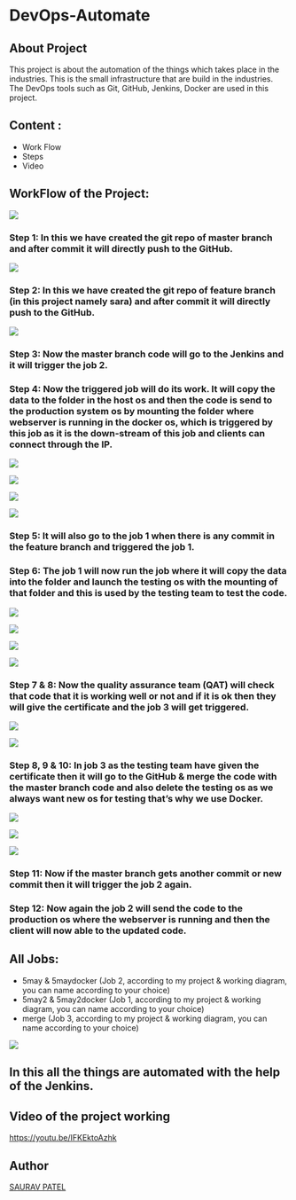 # DevOps-Automate
## About Project 

This project is about the automation of the things which takes place in the industries. This is the small infrastructure that are build in the industries. The DevOps tools such as Git, GitHub, Jenkins, Docker are used in this project.

## Content :

* Work Flow
* Steps
* Video

## WorkFlow of the Project:

![](workflow.jpg)


### Step 1: In this we have created the git repo of master branch and after commit it will directly push to the GitHub.

![](1.png)

### Step 2: In this we have created the git repo of feature branch (in this project namely sara) and after commit it will directly push to the GitHub.

![](2.png)

### Step 3: Now the master branch code will go to the Jenkins and it will trigger the job 2.

### Step 4: Now the triggered job will do its work. It will copy the data to the folder in the host os and then  the code is send to the production system os by mounting the folder where webserver is running in the docker os, which is triggered by this job as it is the down-stream of this job and clients can connect through the IP.

![](3.1.png)

![](3.2.png)

![](3.3.png)

![](3.4.png)

### Step 5: It will also go to the job 1 when there is any commit in the feature branch and triggered the job 1.

### Step 6: The job 1 will now run the job where it will copy the data into the folder and launch the testing os with the mounting of that folder and this is used by the testing team to test the code.

![](4.1.png)

![](4.2.png)

![](4.3.png)

![](4.4.png)

### Step 7 & 8: Now the quality assurance team (QAT) will check that code that it is working well or not and if it is ok then they will give the certificate and the job 3 will get triggered.

![](py.png)

![](pyo.png)

### Step 8, 9 & 10: In job 3 as the testing team have given the certificate then it will go to the GitHub & merge the code with the master branch code and also delete the testing os as we always want new os for testing that’s why we use Docker.

![](5.1.png)

![](5.2.png)

![](5.3.png)

### Step 11: Now if the master branch gets another commit or new commit then it will trigger the job 2 again.


### Step 12: Now again the job 2 will send the code to the production os where the webserver is running and then the client will now able to the updated code.

## All Jobs:
* 5may & 5maydocker (Job 2, according to my project & working diagram, you can name according to your choice)
* 5may2 & 5may2docker (Job 1, according to my project & working diagram, you can name according to your choice)
* merge (Job 3, according to my project & working diagram, you can name according to your choice)

![](main.png)

## In this all the things are automated with the help of the Jenkins. 

## Video of the project working 

https://youtu.be/IFKEktoAzhk

## Author

[SAURAV PATEL](https://www.linkedin.com/in/saurav-patel-148539151/)
